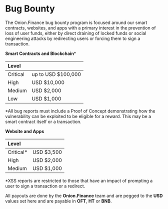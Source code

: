 # Bug Bounty

The Onion.Finance bug bounty program is focused around our smart contracts, websites, and apps with a primary interest in the prevention of loss of user funds, either by direct draining of locked funds or social engineering attacks by redirecting users or forcing them to sign a transaction.



**Smart Contracts and Blockchain**\*

| Level |  |
| :--- | :--- |
| Critical | up to USD $100,000 |
| High | USD $10,000 |
| Medium | USD $2,000 |
| Low | USD $1,000 |

\*All bug reports must include a Proof of Concept demonstrating how the vulnerability can be exploited to be eligible for a reward. This may be a smart contract itself or a transaction.

**Website and Apps**

| Level |  |
| :--- | :--- |
| Critical\* | USD $3,500 |
| High | USD $2,000 |
| Medium | USD $1,000 |

\*XSS reports are restricted to those that have an impact of prompting a user to sign a transaction or a redirect.

All payouts are done by the **Onion.Finance** team and are pegged to the **USD** values set here and are payable in **OFT**, **HT** or **BNB**.

